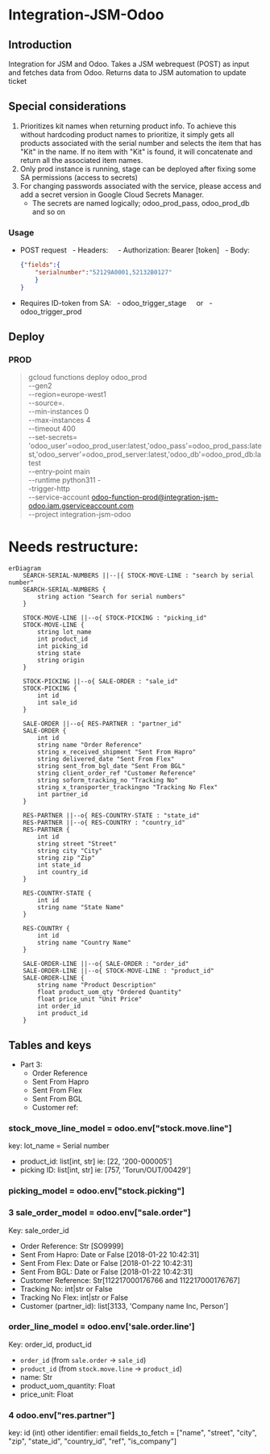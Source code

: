 # Integration-JSM-Odoo

## Introduction
Integration for JSM and Odoo. Takes a JSM webrequest (POST) as input and fetches data from Odoo. Returns data to JSM automation to update ticket

## Special considerations
1. Prioritizes kit names when returning product info. To achieve this without hardcoding product names to prioritize, it simply gets all products associated with the serial number and selects the item that has "Kit" in the name. If no item with "Kit" is found, it will concatenate and return all the associated item names.
2. Only prod instance is running, stage can be deployed after fixing some SA permissions (access to secrets)
3. For changing passwords associated with the service, please access and add a secret version in Google Cloud Secrets Manager.
   - The secrets are named logically; odoo_prod_pass, odoo_prod_db and so on

### Usage

- POST request
  - Headers:
    - Authorization: Bearer [token]
  - Body:

	```json
	{"fields":{
	    "serialnumber":"52129A0001,52132B0127"
	    }
	}
	```
- Requires ID-token from SA:
  - odoo_trigger_stage
    or
  - odoo_trigger_prod

## Deploy
### PROD
>gcloud functions deploy odoo_prod \
--gen2 \
--region=europe-west1 \
--source=. \
--min-instances 0 \
--max-instances 4 \
--timeout 400 \
--set-secrets= 'odoo_user'=odoo_prod_user:latest,'odoo_pass'=odoo_prod_pass:latest,'odoo_server'=odoo_prod_server:latest,'odoo_db'=odoo_prod_db:latest \
--entry-point main \
--runtime python311 -\
-trigger-http \
--service-account odoo-function-prod@integration-jsm-odoo.iam.gserviceaccount.com \
--project integration-jsm-odoo

# Needs restructure:

```mermaid
erDiagram
    SEARCH-SERIAL-NUMBERS ||--|{ STOCK-MOVE-LINE : "search by serial number"
    SEARCH-SERIAL-NUMBERS {
        string action "Search for serial numbers"
    }

    STOCK-MOVE-LINE ||--o{ STOCK-PICKING : "picking_id"
    STOCK-MOVE-LINE {
        string lot_name
        int product_id
        int picking_id
        string state
        string origin
    }

    STOCK-PICKING ||--o{ SALE-ORDER : "sale_id"
    STOCK-PICKING {
        int id
        int sale_id
    }

    SALE-ORDER ||--o{ RES-PARTNER : "partner_id"
    SALE-ORDER {
        int id
        string name "Order Reference"
        string x_received_shipment "Sent From Hapro"
        string delivered_date "Sent From Flex"
        string sent_from_bgl_date "Sent From BGL"
        string client_order_ref "Customer Reference"
        string soform_tracking_no "Tracking No"
        string x_transporter_trackingno "Tracking No Flex"
        int partner_id
    }

    RES-PARTNER ||--o{ RES-COUNTRY-STATE : "state_id"
    RES-PARTNER ||--o{ RES-COUNTRY : "country_id"
    RES-PARTNER {
        int id
        string street "Street"
        string city "City"
        string zip "Zip"
        int state_id
        int country_id
    }

    RES-COUNTRY-STATE {
        int id
        string name "State Name"
    }

    RES-COUNTRY {
        int id
        string name "Country Name"
    }

    SALE-ORDER-LINE ||--o{ SALE-ORDER : "order_id"
    SALE-ORDER-LINE ||--o{ STOCK-MOVE-LINE : "product_id"
    SALE-ORDER-LINE {
        string name "Product Description"
        float product_uom_qty "Ordered Quantity"
        float price_unit "Unit Price"
        int order_id
        int product_id
    }
```

## Tables and keys

- Part 3:
  - Order Reference
  - Sent From Hapro
  - Sent From Flex
  - Sent From BGL
  - Customer ref:

### stock_move_line_model = odoo.env["stock.move.line"]
key: lot_name = Serial number
- product_id: list[int, str] ie: [22, '200-000005']
- picking ID: list[int, str] ie: [757, 'Torun/OUT/00429']

### picking_model = odoo.env["stock.picking"]

### 3 sale_order_model = odoo.env["sale.order"]
Key: sale_order_id
- Order Reference: Str [SO9999]
- Sent From Hapro: Date or False [2018-01-22 10:42:31]
- Sent From Flex: Date or False [2018-01-22 10:42:31]
- Sent From BGL: Date or False [2018-01-22 10:42:31]
- Customer Reference: Str[112217000176766 and 112217000176767]
- Tracking No: int|str or False
- Tracking No Flex: int|str or False
- Customer (partner_id): list[3133, 'Company name Inc, Person']

### order_line_model = odoo.env['sale.order.line']
Key: order_id, product_id
  - `order_id` (from `sale.order` -> `sale_id`)
  - `product_id` (from `stock.move.line` -> `product_id`)
- name: Str
- product_uom_quantity: Float
- price_unit: Float

### 4 odoo.env["res.partner"]
key: id (int)
other identifier: email
fields_to_fetch = ["name", "street", "city", "zip", "state_id", "country_id", "ref", "is_company"]